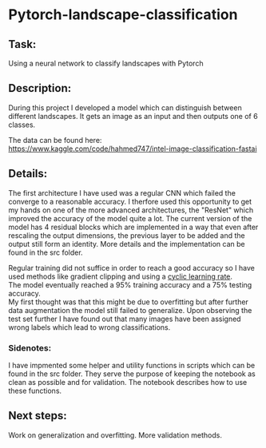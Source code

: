 # Pytorch-landscape-classification

## Task:
Using a neural network to classify landscapes with Pytorch <br>

## Description: <br>
During this project I developed a model which can distinguish between different landscapes. It gets an image as an input and then outputs one of 6 classes. 

The data can be found here: <br>
https://www.kaggle.com/code/hahmed747/intel-image-classification-fastai <br>

## Details: 

The first architecture I have used was a regular CNN which failed the converge to a reasonable accuracy. I therfore used this opportunity to get my hands on one of the more advanced architectures, the "ResNet" which improved the accuracy of the model quite a lot. The current version of the model has 4 residual blocks which are implemented in a way that even after rescaling the output dimensions, the previous layer to be added and the output still form an identity. More details and the implementation can be found in the src folder.  <br>

Regular training did not suffice in order to reach a good accuracy so I have used methods like gradient clipping and using a [cyclic learning rate](https://arxiv.org/abs/1506.01186). <br>
The model eventually reached a 95% training accuracy and a 75% testing accuracy. <br>
My first thought was that this might be due to overfitting but after further data augmentation the model still failed to generalize. </b>
Upon observing the test set further I have found out that many images have been assigned wrong labels which lead to wrong classifications. </br>

### Sidenotes:
I have impmented some helper and utility functions in scripts which can be found in the src folder. They serve the purpose of keeping the notebook as clean as possible and for validation. The notebook describes how to use these functions. 


## Next steps:
Work on generalization and overfitting.
More validation methods.
